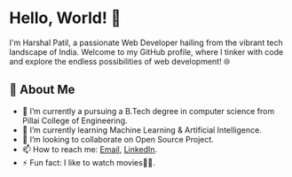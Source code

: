 # Hello, World! 👋

I'm Harshal Patil, a passionate Web Developer hailing from the vibrant tech landscape of India. Welcome to my GitHub profile, where I tinker with code and explore the endless possibilities of web development! 🌐
## 🚀 About Me

- 🔭 I’m currently a pursuing a B.Tech degree in computer science from Pillai College of Engineering.
- 🌱 I’m currently learning Machine Learning & Artificial Intelligence.
- 👯 I’m looking to collaborate on Open Source Project.
- 📫 How to reach me: [Email](patilharshal3558@.com), [LinkedIn](https://www.linkedin.com/in/harshal-patil-b901b6249/).
- ⚡ Fun fact: I like to watch movies🍿😁.
<!---
Harshal-3558/Harshal-3558 is a ✨ special ✨ repository because its `README.md` (this file) appears on your GitHub profile.
You can click the Preview link to take a look at your changes.
--->
